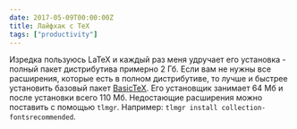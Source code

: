 ```yaml
---
date: 2017-05-09T00:00:00Z
title: Лайфхак с TeX
tags: ["productivity"]
---
```


Изредка пользуюсь LaTeX и каждый раз меня удручает его установка - полный пакет
дистрибутива примерно 2 Гб. Если вам не нужны все расширения, которые есть в
полном дистрибутиве, то лучше и быстрее установить базовый пакет
[BasicTeX](https://www.tug.org/mactex/morepackages.html). Его установщик
занимает 64 Мб и после установки всего 110 Мб. Недостающие расширения можно
поставить с помощью ``tlmgr``. Например: ```tlmgr install collection-fontsrecommended```.
